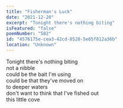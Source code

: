 ```yaml
---
title: "Fisherman's Luck"
date: "2021-12-20"
excerpt: "Tonight there's nothing biting"
isFeatured: "false"
poemNumber: "502"
id: "4576175e-cea3-42cd-8520-5e65f812a36b"
location: "Unknown"
---
```


Tonight there's nothing biting  
not a nibble  
could be the bait I'm using  
could be that they've moved on  
to deeper waters  
don't want to think that I've fished out  
this little cove
